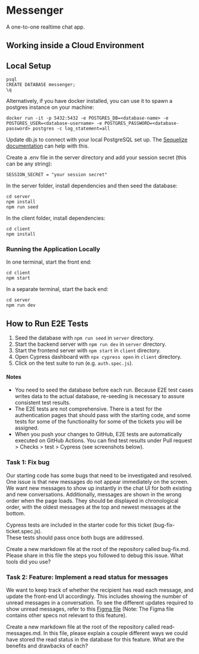 # Messenger

A one-to-one realtime chat app.

## Working inside a Cloud Environment

## Local Setup

```
psql
CREATE DATABASE messenger;
\q
```

Alternatively, if you have docker installed, you can use it to spawn a postgres instance on your machine:

```
docker run -it -p 5432:5432 -e POSTGRES_DB=<database-name> -e POSTGRES_USER=<database-username> -e POSTGRES_PASSWORD=<database-password> postgres -c log_statement=all
```

Update db.js to connect with your local PostgreSQL set up. The [Sequelize documentation](https://sequelize.org/master/manual/getting-started.html) can help with this.

Create a .env file in the server directory and add your session secret (this can be any string):

```
SESSION_SECRET = "your session secret"
```

In the server folder, install dependencies and then seed the database:

```
cd server
npm install
npm run seed
```

In the client folder, install dependencies:

```
cd client
npm install
```

### Running the Application Locally

In one terminal, start the front end:

```
cd client
npm start
```

In a separate terminal, start the back end:

```
cd server
npm run dev
```

## How to Run E2E Tests

1. Seed the database with `npm run seed` in `server` directory.
1. Start the backend server with `npm run dev` in `server` directory.
1. Start the frontend server with `npm start` in `client` directory.
1. Open Cypress dashboard with `npx cypress open` in `client` directory.
1. Click on the test suite to run (e.g. `auth.spec.js`).

#### Notes

- You need to seed the database before each run. Because E2E test cases writes data to
  the actual database, re-seeding is necessary to assure consistent test results.
- The E2E tests are not comprehensive.
  There is a test for the authentication pages that should pass with the starting code,
  and some tests for some of the functionality for some of the tickets you will be assigned.
- When you push your changes to GitHub, E2E tests are automatically executed on GitHub Actions.
  You can find test results under Pull request > Checks > test > Cypress (see screenshots below).


### Task 1: Fix bug

Our starting code has some bugs that need to be investigated and resolved. 
One issue is that new messages do not appear immediately on the screen. 
We want new messages to show up instantly in the chat UI for both existing and new conversations. 
Additionally, messages are shown in the wrong order when the page loads. 
They should be displayed in chronological order, with the oldest messages at the top and newest messages at the bottom.

Cypress tests are included in the starter code for this ticket (bug-fix-ticket.spec.js).  
These tests should pass once both bugs are addressed.

Create a new markdown file at the root of the repository called bug-fix.md. 
Please share in this file the steps you followed to debug this issue. What tools did you use?


### Task 2: Feature: Implement a read status for messages

We want to keep track of whether the recipient has read each message, and update the front-end UI accordingly. 
This includes showing the number of unread messages in a conversation. 
To see the different updates required to show unread messages, refer to this [Figma file](https://www.figma.com/file/LnznWRFvyfWO5Mzztz5TzQ/translate-messenger?type=design&node-id=0-1&mode=design) 
(Note: The Figma file contains other specs not relevant to this feature).

Create a new markdown file at the root of the repository called read-messages.md. 
In this file, please explain a couple different ways we could have stored the read status in the database for this feature. 
What are the benefits and drawbacks of each?

